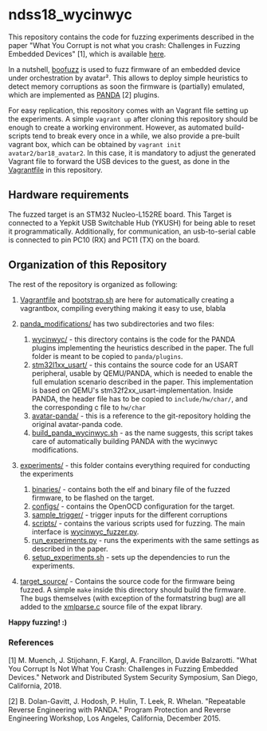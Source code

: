 # ndss18_wycinwyc 

This repository contains the code for fuzzing experiments described in the paper 
"What You Corrupt is not what you crash: Challenges in Fuzzing Embedded Devices" [1],
which is available [here](http://www.s3.eurecom.fr/docs/ndss18_muench.pdf).

In a nutshell, [boofuzz](https://github.com/jtpereyda/boofuzz) is used to fuzz firmware of
an embedded device under orchestration by avatar².
This allows to deploy simple heuristics to detect memory corruptions as soon the
firmware is (partially) emulated, which are implemented as 
[PANDA](https://github.com/panda-re/panda) [2] plugins.

For easy replication, this repository comes with an Vagrant file setting up the
experiments. A simple `vagrant up` after cloning this repository should be enough
to create a working environment. However, as automated build-scripts tend to break
every once in a while, we also provide a pre-built vagrant box, which can be obtained
by `vagrant init avatar2/bar18_avatar2`. In this case, it is mandatory to
adjust the generated Vagrant file to forward the USB devices to the guest, as done in the
[Vagrantfile](Vagrantfile#L61) in this repository.

## Hardware requirements
The fuzzed target is an STM32 Nucleo-L152RE board. This Target is connected to
a Yepkit USB Switchable Hub (YKUSH) for being able to reset it
programmatically. Additionally, for communication, an usb-to-serial cable is connected
to pin PC10 (RX) and PC11 (TX) on the board.

## Organization of this Repository

The rest of the repository is organized as following:
1. [Vagrantfile](Vagrantfile) and [bootstrap.sh](bootstrap.sh)  are here for automatically creating a
vagrantbox, compiling everything making it easy to use, blabla

2. [panda_modifications/](panda_modifications) has two subdirectories and two files:
    1. [wycinwyc/](panda_modifications/wycinwyc) - this directory contains is the code for the PANDA plugins implementing the
heuristics described in the paper. The full folder is meant to be copied to 
`panda/plugins`.
    2. [stm32l1xx_usart/](panda_modifications/stm32l1xx_usart) - this contains the source code for an USART peripheral,
usable by QEMU/PANDA, which is needed to enable the full emulation scenario
described in the paper. This implementation is based on QEMU's stm32f2xx_usart-implementation.
Inside PANDA, the header file has to be copied to `include/hw/char/`, and the
corresponding c file to `hw/char` 
    3. [avatar-panda/](https://github.com/avatartwo/avatar-panda/tree/bff62d20a88e700a6e5ec54afb457bd433e1d4ab) - this is a reference to the git-repository holding the
original avatar-panda code.
    4. [build_panda_wycinwyc.sh](panda_modifications/build_panda_wycinwyc.sh) - as the name suggests, this script takes care of
automatically building PANDA with the wycinwyc modifications.
3. [experiments/](experiments) - this folder contains everything required for conducting the experiments
    1. [binaries/](experiments/binaries) - contains both the elf and binary file of the fuzzed firmware, to be flashed on the target.
    2. [configs/](experiments/configs) - contains the OpenOCD configuration for the target.
    3. [sample_trigger/](experiments/sample_trigger) - trigger inputs for the different corruptions
    4. [scripts/](experiments/scripts) - contains the various scripts used for fuzzing. The main interface is [wycinwyc_fuzzer.py](experiments/scripts/wycinwyc_fuzzer.py).
    5. [run_experiments.py](experiments/run_experiments.py) - runs the experiments with the same settings as described in the paper.
    6. [setup_experiments.sh](experiments/setup_experiments.sh) - sets up the dependencies to run the experiments.
    
4. [target_source/](target_source) - Contains the source code for the firmware being fuzzed. A simple `make` inside this directory should build the firmware. The bugs themselves (with exception of the formatstring bug) are all added to the [xmlparse.c](target_source/expatlib/xmlparse.c) source file of the expat library.

__Happy fuzzing! :)__

### References
[1] M. Muench, J. Stijohann, F. Kargl, A. Francillon, D.avide Balzarotti. "What You Corrupt Is Not What You Crash: Challenges in Fuzzing Embedded Devices." Network and Distributed System Security Symposium, San Diego, California, 2018.

[2] B. Dolan-Gavitt, J. Hodosh, P. Hulin, T. Leek, R. Whelan. "Repeatable Reverse Engineering with PANDA." Program Protection and Reverse Engineering Workshop, Los Angeles, California, December 2015.
